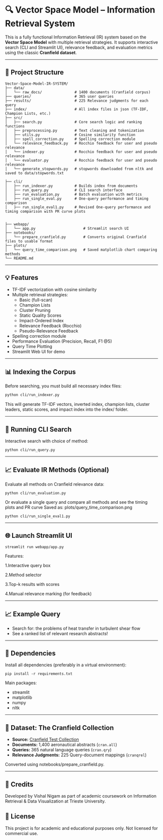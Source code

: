 # 🔍 Vector Space Model – Information Retrieval System

This is a fully functional Information Retrieval (IR) system based on the **Vector Space Model** with multiple retrieval strategies. It supports interactive search (CLI and Streamlit UI), relevance feedback, and evaluation metrics using the classic **Cranfield dataset**.

---

## 📂 Project Structure

```text
Vector-Space-Model-IR-SYSTEM/
├── data/
│   └── raw_docs/               # 1400 documents (Cranfield corpus)
├── queries/                    # 365 user queries
├── results/                    # 225 Relevance judgments for each query
├── index/                      # All index files in json (TF-IDF, Champion Lists, etc.)
├── src/
│   ├── search.py               # Core search logic and ranking functions
│   ├── preprocessing.py        # Text cleaning and tokenization
│   ├── utils.py                # Cosine similarity function
│   ├── spell_correction.py     # Spelling correction module
│   └── relevance_feedback.py   # Rocchio feedback for user and pseudo relevance
│   └── indexer.py              # Rocchio feedback for user and pseudo relevance
│   └── evaluator.py            # Rocchio feedback for user and pseudo relevance
│   └── generate_stopwords.py   # stopwords downloaded from nltk and saved to data/stopwords.txt

├── cli/
│   ├── run_indexer.py          # Builds index from documents
│   ├── run_query.py            # CLI search interface
│   ├── run_evaluation.py       # Batch evaluation with metrics
│   ├── run_single_eval.py      # One-query performance and timing comparison
│   ├── run_single_eval1.py     # Revised One-query performance and timing comparison with PR curve plots


├── webapp/
│   └── app.py                      # Streamlit search UI
├── notebooks/
│   └── prepare_cranfield.py        # Converts original Cranfield files to usable format
├── plots/
│   └── query_time_comparison.png   # Saved matplotlib chart comparing methods
└── README.md

```
---

## 💡 Features

- TF-IDF vectorization with cosine similarity
- Multiple retrieval strategies:
  - Basic (full-scan)
  - Champion Lists
  - Cluster Pruning
  - Static Quality Scores
  - Impact-Ordered Index
  - Relevance Feedback (Rocchio)
  - Pseudo-Relevance Feedback
- Spelling correction module
- Performance Evaluation (Precision, Recall, F1 @5)
- Query Time Plotting
- Streamlit Web UI for demo

---

## 📊 Indexing the Corpus

Before searching, you must build all necessary index files:

```bash
python cli/run_indexer.py
```
This will generate TF-IDF vectors, inverted index, champion lists, cluster leaders, static scores, and impact index into the index/ folder.

---

## 🔎 Running CLI Search
Interactive search with choice of method:
```
python cli/run_query.py
```
---

## 📈 Evaluate IR Methods (Optional)
Evaluate all methods on Cranfield relevance data:

```
python cli/run_evaluation.py
```
Or evaluate a single query and compare all methods and see the timing plots and PR curve
Saved as: plots/query_time_comparison.png

```
python cli/run_single_eval1.py
```
---

## 🌐 Launch Streamlit UI

```
streamlit run webapp/app.py
```

Features:

1.Interactive query box

2.Method selector

3.Top-k results with scores

4.Manual relevance marking (for feedback)

---

## 📈 Example Query

* Search for: the problems of heat transfer in turbulent shear flow 
* See a ranked list of relevant research abstracts!

---

## 🧰 Dependencies
Install all dependencies (preferably in a virtual environment):

```
pip install -r requirements.txt
```

Main packages:

* streamlit
* matplotlib
* numpy
* nltk

---

## 📂 Dataset: The Cranfield Collection

* **Source:** [Cranfield Test Collection](http://ir.dcs.gla.ac.uk/resources/test_collections/cran/)
* **Documents:** 1,400 aeronautical abstracts (`cran.all`)
* **Queries:** 365 natural language queries (`cran.qry`)
* **Relevance Judgments:** 225 Query-document mappings (`cranqrel`)

Converted using notebooks/prepare_cranfield.py.

---

## 📌 Credits
Developed by Vishal Nigam as part of academic coursework on Information Retrieval & Data Visualization at Trieste University.

## 📃 License
This project is for academic and educational purposes only. Not licensed for commercial use.






